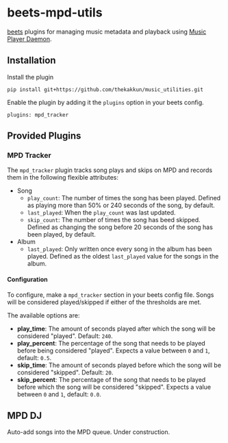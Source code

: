 # beets-mpd-utils

[beets](https://beets.io/) plugins for managing music metadata and playback using [Music Player Daemon](https://www.musicpd.org/).

## Installation

Install the plugin

```
pip install git+https://github.com/thekakkun/music_utilities.git
```

Enable the plugin by adding it the `plugins` option in your beets config.

```
plugins: mpd_tracker
```

## Provided Plugins

### MPD Tracker

The `mpd_tracker` plugin tracks song plays and skips on MPD and records them in the following flexible attributes:

- Song
  - `play_count`: The number of times the song has been played. Defined as playing more than 50% or 240 seconds of the song, by default.
  - `last_played`: When the `play_count` was last updated.
  - `skip_count`: The number of times the song has beed skipped. Defined as changing the song before 20 seconds of the song has been played, by default.
- Album
  - `last_played`: Only written once every song in the album has been played. Defined as the oldest `last_played` value for the songs in the album.

#### Configuration

To configure, make a `mpd_tracker` section in your beets config file. Songs will be considered played/skipped if either of the thresholds are met.

The available options are:

- **play_time**: The amount of seconds played after which the song will be considered "played". Default: `240`.
- **play_percent**: The percentage of the song that needs to be played before being considered "played". Expects a value between `0` and `1`, default: `0.5`.
- **skip_time**: The amount of seconds played before which the song will be considered "skipped". Default: `20`.
- **skip_percent**: The percentage of the song that needs to be played before which the song will be considered "skipped". Expects a value between `0` and `1`, default: `0.0`.

## MPD DJ

Auto-add songs into the MPD queue. Under construction.
